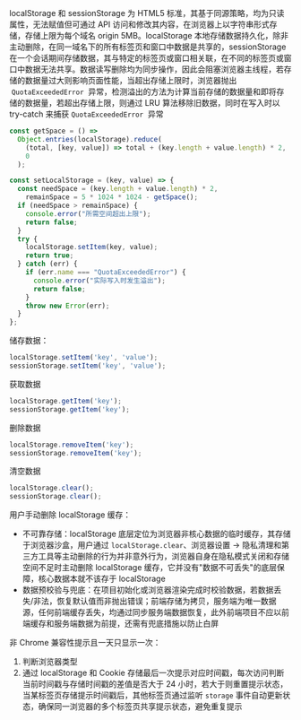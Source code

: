 localStorage 和 sessionStorage 为 HTML5 标准，其基于同源策略，均为只读属性，无法赋值但可通过 API 访问和修改其内容，在浏览器上以字符串形式存储，存储上限为每个域名 origin 5MB。localStorage 本地存储数据持久化，除非主动删除，在同一域名下的所有标签页和窗口中数据是共享的，sessionStorage 在一个会话期间存储数据，其与特定的标签页或窗口相关联，在不同的标签页或窗口中数据无法共享。数据读写删除均为同步操作，因此会阻塞浏览器主线程，若存储的数据量过大则影响页面性能，当超出存储上限时，浏览器抛出  `QuotaExceededError`  异常，检测溢出的方法为计算当前存储的数据量和即将存储的数据量，若超出存储上限，则通过 LRU 算法移除旧数据，同时在写入时以 try-catch 来捕获 `QuotaExceededError`  异常

```js
const getSpace = () =>
  Object.entries(localStorage).reduce(
    (total, [key, value]) => total + (key.length + value.length) * 2,
    0
  );

const setLocalStorage = (key, value) => {
  const needSpace = (key.length + value.length) * 2,
    remainSpace = 5 * 1024 * 1024 - getSpace();
  if (needSpace > remainSpace) {
    console.error("所需空间超出上限");
    return false;
  }
  try {
    localStorage.setItem(key, value);
    return true;
  } catch (err) {
    if (err.name === "QuotaExceededError") {
      console.error("实际写入时发生溢出");
      return false;
    }
    throw new Error(err);
  }
};
```

储存数据：

```JavaScript
localStorage.setItem('key', 'value');
sessionStorage.setItem('key', 'value');
```

获取数据

```JavaScript
localStorage.getItem('key');
sessionStorage.getItem('key');
```

删除数据

```JavaScript
localStorage.removeItem('key');
sessionStorage.removeItem('key');
```

清空数据

```JavaScript
localStorage.clear();
sessionStorage.clear();
```

用户手动删除 localStorage 缓存：

- 不可靠存储：localStorage 底层定位为浏览器非核心数据的临时缓存，其存储于浏览器沙盒，用户通过 `localStorage.clear`、浏览器设置 → 隐私清理和第三方工具等主动删除的行为并非意外行为，浏览器自身在隐私模式关闭和存储空间不足时主动删除 localStorage 缓存，它并没有"数据不可丢失"的底层保障，核心数据本就不该存于 localStorage
- 数据预校验与兜底：在项目初始化或浏览器渲染完成时校验数据，若数据丢失/非法，恢复默认值而非抛出错误；前端存储为拷贝，服务端为唯一数据源，任何前端缓存丢失，均通过同步服务端数据恢复，此外前端项目不应以前端缓存和服务端数据为前提，还需有兜底措施以防止白屏

非 Chrome 兼容性提示且一天只显示一次：

1. 判断浏览器类型
2. 通过 localStorage 和 Cookie 存储最后一次提示对应时间戳，每次访问判断当前时间戳与存储时间戳的差值是否大于 24 小时，若大于则重置提示状态，当某标签页存储提示时间戳后，其他标签页通过监听 `storage` 事件自动更新状态，确保同一浏览器的多个标签页共享提示状态，避免重复提示
